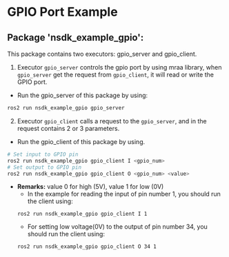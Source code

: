 # GPIO Port Example

## Package 'nsdk_example_gpio':

This package contains two executors: gpio_server and gpio_client.

1. Executor `gpio_server` controls the gpio port by using mraa library, when `gpio_server` get the request from `gpio_client`, it will read or write the GPIO port.  
  - Run the gpio_server of this package by using:
```bash
ros2 run nsdk_example_gpio gpio_server
```
2. Executor `gpio_client` calls a request to the `gpio_server`, and in the request contains 2 or 3 parameters. 
  - Run the gpio_client of this package by using.  
```bash
# Set input to GPIO pin
ros2 run nsdk_example_gpio gpio_client I <gpio_num>
# Set output to GPIO pin
ros2 run nsdk_example_gpio gpio_client O <gpio_num> <value> 
```
  - **Remarks:** value 0 for high (5V), value 1 for low (0V)  
    - In the example for reading the input of pin number 1, you should run the client using:
    ```
    ros2 run nsdk_example_gpio gpio_client I 1 
    ```
    - For setting low voltage(0V) to the output of pin number 34, you should run the client using:
    ```
    ros2 run nsdk_example_gpio gpio_client O 34 1
    ```
